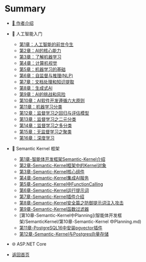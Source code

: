 # Summary

- [👋 作者介绍](自我介绍.md)

- 📘 人工智能入门

  - [第1章：人工智能的前世今生](人工智能基础/第1章-人工智能的前世今生.md)
  - [第2章：AI的核心能力](人工智能基础/第2章-AI的核心能力.md)
  - [第3章：了解机器学习](人工智能基础/第3章-了解机器学习.md)
  - [第4章：计算机视觉](人工智能基础/第4章-计算机视觉.md)
  - [第5章：机器学习的基础](人工智能基础/第5章-机器学习的基础.md)
  - [第6章：自监督与推理(NLP)](人工智能基础/第6章-自监督与推理(NLP).md)
  - [第7章：文档处理和知识提取](人工智能基础/第7章-文档处理和知识提取.md)
  - [第8章：生成式AI](人工智能基础/第8章-生成式AI.md)
  - [第9章：AI的挑战和风险](人工智能基础/第9章-AI的挑战和风险.md)
  - [第10章：AI软件开发遵循六大原则](人工智能基础/第10章-AI软件开发遵循六大原则.md)
  - [第11章：机器学习分类](人工智能基础/第11章-机器学习分类.md)
  - [第12章：监督学习之回归与评估模型](人工智能基础/第12章-监督学习之回归与评估模型.md)
  - [第13章：监督学习之二元分类](人工智能基础/第13章-监督学习之二元分类.md)
  - [第14章：监督学习之多分类](人工智能基础/第14章-监督学习之多分类.md)
  - [第15章：无监督学习之聚类](人工智能基础/第15章-无监督学习之聚类.md)
  - [第16章：深度学习](人工智能基础/第16章-深度学习.md)
<!-- 
- ☁️ Azure AI 实践基础

  - [第17章：Azure机器学习](人工智能基础/第17章-Azure机器学习.md)
  - [第18章：Azure平台上的AI服务](人工智能基础/第18章-Azure平台上的AI服务.md)
  - [第19章：创建并使用AzureAI服务](人工智能基础/第19章-创建并使用AzureAI服务.md)
-->

- 🧩 Semantic Kernel 框架

  - [第1章-智能体开发框架Semantic-Kernel介绍](智能体开发框架/SemanticKernel/第1章-智能体开发框架Semantic-Kernel介绍.md)
  - [第2章-Semantic-Kernel框架中的Kernel对象](智能体开发框架/SemanticKernel/第2章-Semantic-Kernel框架中的Kernel对象.md)
  - [第3章-Semantic-Kernel核心组件](智能体开发框架/SemanticKernel/第3章-Semantic-Kernel核心组件.md)
  - [第4章-Semantic-Kernel集成AI服务](智能体开发框架/SemanticKernel/第4章-Semantic-Kernel集成AI服务.md)
  - [第5章-Semantic-Kernel中FunctionCalling](智能体开发框架/SemanticKernel/第5章-Semantic-Kernel中FunctionCalling.md)
  - [第6章-Semantic-Kernel运行提示词](智能体开发框架/SemanticKernel/第6章-Semantic-Kernel运行提示词.md)
  - [第7章-Semantic-Kernel插件介绍](智能体开发框架/SemanticKernel/第7章-Semantic-Kernel插件介绍.md)
  - [第8章-Semantic-Kernel安全篇之防御提示词注入攻击](智能体开发框架/SemanticKernel/第8章-Semantic-Kernel安全篇之防御提示词注入攻击.md)
  - [第9章-Semantic-Kernel函数过滤器](智能体开发框架/SemanticKernel/第9章-Semantic-Kernel函数过滤器.md)
  - [第10章-Semantic-Kernel中Planning](智能体开发框架/SemanticKernel/第10章-Semantic-Kernel 中Planning.md)
  - [第11章-PostgreSQL16中安装pgvector插件](智能体开发框架/SemanticKernel/第11章-PostgreSQL16中安装pgvector插件.md)
  - [第12章-Semantic-Kernel与Postgres向量存储](智能体开发框架/SemanticKernel/第12章-Semantic-Kernel与Postgres向量存储)
- 🌐 ASP.NET Core 


- [返回首页](自我介绍.md)
